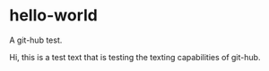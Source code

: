 # hello-world
A git-hub test.

Hi, this is a test text that is testing the texting capabilities of git-hub.
